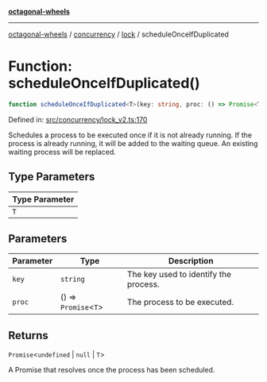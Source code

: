 [**octagonal-wheels**](../../../README.md)

***

[octagonal-wheels](../../../modules.md) / [concurrency](../../README.md) / [lock](../README.md) / scheduleOnceIfDuplicated

# Function: scheduleOnceIfDuplicated()

```ts
function scheduleOnceIfDuplicated<T>(key: string, proc: () => Promise<T>): Promise<undefined | null | T>;
```

Defined in: [src/concurrency/lock\_v2.ts:170](https://github.com/vrtmrz/octagonal-wheels/blob/main/src/concurrency/lock_v2.ts#L170)

Schedules a process to be executed once if it is not already running.
If the process is already running, it will be added to the waiting queue. An existing waiting process will be replaced.

## Type Parameters

| Type Parameter |
| ------ |
| `T` |

## Parameters

| Parameter | Type | Description |
| ------ | ------ | ------ |
| `key` | `string` | The key used to identify the process. |
| `proc` | () => `Promise`\<`T`\> | The process to be executed. |

## Returns

`Promise`\<`undefined` \| `null` \| `T`\>

A Promise that resolves once the process has been scheduled.
